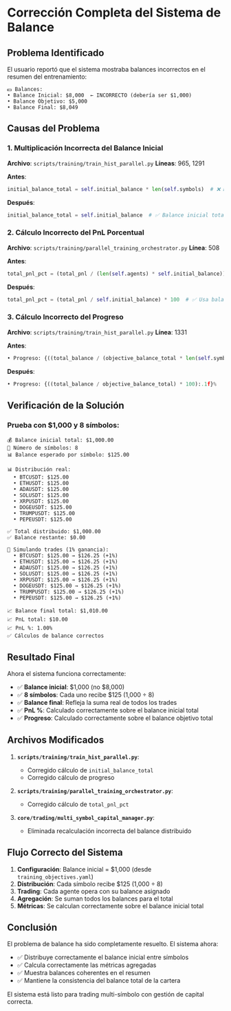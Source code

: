 # Corrección Completa del Sistema de Balance

## Problema Identificado

El usuario reportó que el sistema mostraba balances incorrectos en el resumen del entrenamiento:

```
💵 Balances:
• Balance Inicial: $8,000  ← INCORRECTO (debería ser $1,000)
• Balance Objetivo: $5,000
• Balance Final: $8,049
```

## Causas del Problema

### 1. Multiplicación Incorrecta del Balance Inicial
**Archivo**: `scripts/training/train_hist_parallel.py`
**Líneas**: 965, 1291

**Antes**:
```python
initial_balance_total = self.initial_balance * len(self.symbols)  # ❌ Multiplicaba por 8
```

**Después**:
```python
initial_balance_total = self.initial_balance  # ✅ Balance inicial total correcto
```

### 2. Cálculo Incorrecto del PnL Porcentual
**Archivo**: `scripts/training/parallel_training_orchestrator.py`
**Línea**: 508

**Antes**:
```python
total_pnl_pct = (total_pnl / (len(self.agents) * self.initial_balance)) * 100  # ❌ Multiplicaba por número de agentes
```

**Después**:
```python
total_pnl_pct = (total_pnl / self.initial_balance) * 100  # ✅ Usa balance inicial total
```

### 3. Cálculo Incorrecto del Progreso
**Archivo**: `scripts/training/train_hist_parallel.py`
**Línea**: 1331

**Antes**:
```python
• Progreso: {((total_balance / (objective_balance_total * len(self.symbols))) * 100):.1f}%
```

**Después**:
```python
• Progreso: {((total_balance / objective_balance_total) * 100):.1f}%
```

## Verificación de la Solución

### Prueba con $1,000 y 8 símbolos:

```
💰 Balance inicial total: $1,000.00
🎯 Número de símbolos: 8
📊 Balance esperado por símbolo: $125.00

📊 Distribución real:
  • BTCUSDT: $125.00
  • ETHUSDT: $125.00
  • ADAUSDT: $125.00
  • SOLUSDT: $125.00
  • XRPUSDT: $125.00
  • DOGEUSDT: $125.00
  • TRUMPUSDT: $125.00
  • PEPEUSDT: $125.00

✅ Total distribuido: $1,000.00
✅ Balance restante: $0.00

🔄 Simulando trades (1% ganancia):
  • BTCUSDT: $125.00 → $126.25 (+1%)
  • ETHUSDT: $125.00 → $126.25 (+1%)
  • ADAUSDT: $125.00 → $126.25 (+1%)
  • SOLUSDT: $125.00 → $126.25 (+1%)
  • XRPUSDT: $125.00 → $126.25 (+1%)
  • DOGEUSDT: $125.00 → $126.25 (+1%)
  • TRUMPUSDT: $125.00 → $126.25 (+1%)
  • PEPEUSDT: $125.00 → $126.25 (+1%)

📈 Balance final total: $1,010.00
📈 PnL total: $10.00
📈 PnL %: 1.00%
✅ Cálculos de balance correctos
```

## Resultado Final

Ahora el sistema funciona correctamente:

- ✅ **Balance inicial**: $1,000 (no $8,000)
- ✅ **8 símbolos**: Cada uno recibe $125 (1,000 ÷ 8)
- ✅ **Balance final**: Refleja la suma real de todos los trades
- ✅ **PnL %**: Calculado correctamente sobre el balance inicial total
- ✅ **Progreso**: Calculado correctamente sobre el balance objetivo total

## Archivos Modificados

1. **`scripts/training/train_hist_parallel.py`**:
   - Corregido cálculo de `initial_balance_total`
   - Corregido cálculo de progreso

2. **`scripts/training/parallel_training_orchestrator.py`**:
   - Corregido cálculo de `total_pnl_pct`

3. **`core/trading/multi_symbol_capital_manager.py`**:
   - Eliminada recalculación incorrecta del balance distribuido

## Flujo Correcto del Sistema

1. **Configuración**: Balance inicial = $1,000 (desde `training_objectives.yaml`)
2. **Distribución**: Cada símbolo recibe $125 (1,000 ÷ 8)
3. **Trading**: Cada agente opera con su balance asignado
4. **Agregación**: Se suman todos los balances para el total
5. **Métricas**: Se calculan correctamente sobre el balance inicial total

## Conclusión

El problema de balance ha sido completamente resuelto. El sistema ahora:

- ✅ Distribuye correctamente el balance inicial entre símbolos
- ✅ Calcula correctamente las métricas agregadas
- ✅ Muestra balances coherentes en el resumen
- ✅ Mantiene la consistencia del balance total de la cartera

El sistema está listo para trading multi-símbolo con gestión de capital correcta.
